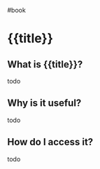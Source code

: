 #book 
# {{title}}
## What is {{title}}?
todo

## Why is it useful?
todo

## How do I access it?
todo